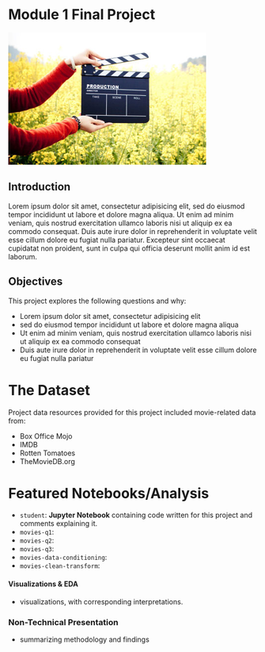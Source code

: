 # Module 1 Final Project
![arms holding director's clapper board](images/movie.jpg)

## Introduction

Lorem ipsum dolor sit amet, consectetur adipisicing elit, sed do eiusmod tempor incididunt ut labore et dolore magna aliqua. Ut enim ad minim veniam, quis nostrud exercitation ullamco laboris nisi ut aliquip ex ea commodo consequat. Duis aute irure dolor in reprehenderit in voluptate velit esse cillum dolore eu fugiat nulla pariatur. Excepteur sint occaecat cupidatat non proident, sunt in culpa qui officia deserunt mollit anim id est laborum.

## Objectives

This project explores the following questions and why:

* Lorem ipsum dolor sit amet, consectetur adipisicing elit
* sed do eiusmod tempor incididunt ut labore et dolore magna aliqua
* Ut enim ad minim veniam, quis nostrud exercitation ullamco laboris nisi ut aliquip ex ea commodo consequat
* Duis aute irure dolor in reprehenderit in voluptate velit esse cillum dolore eu fugiat nulla pariatur

# The Dataset

Project data resources provided for this project included movie-related data from:
* Box Office Mojo
* IMDB
* Rotten Tomatoes
* TheMovieDB.org

# Featured Notebooks/Analysis
* `student`: **Jupyter Notebook** containing code written for this project and comments explaining it.
* `movies-q1`:
* `movies-q2`:
* `movies-q3`:
* `movies-data-conditioning`:
* `movies-clean-transform`:


#### Visualizations & EDA

* visualizations, with corresponding interpretations.

### Non-Technical Presentation

* summarizing  methodology and findings
